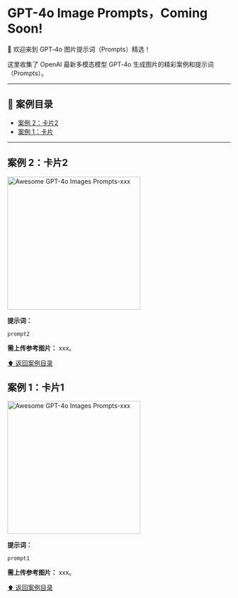 <a id="readme-top"></a>
# GPT-4o Image Prompts，Coming Soon!

🎉 欢迎来到 GPT‑4o 图片提示词（Prompts）精选！

这里收集了 OpenAI 最新多模态模型 GPT‑4o 生成图片的精彩案例和提示词（Prompts）。

---

<a id="prompt-toc"></a>
## 📖 案例目录

*   [案例 2：卡片2 ](#prompt-2)
*   [案例 1：卡片 ](#prompt-1)

---
<a id="prompt-2"></a>
## 案例 2：卡片2

<img src="./images/prompt2.png" width="300" alt="Awesome GPT-4o Images Prompts-xxx">

**提示词：**
```
prompt2
```
**需上传参考图片：** xxx。

[⬆️ 返回案例目录](#prompt-toc)

<a id="prompt-1"></a>
## 案例 1：卡片1

<img src="./images/prompt1.jpeg" width="300" alt="Awesome GPT-4o Images Prompts-xxx">

**提示词：**
```
prompt1
```
**需上传参考图片：** xxx。

[⬆️ 返回案例目录](#prompt-toc)

